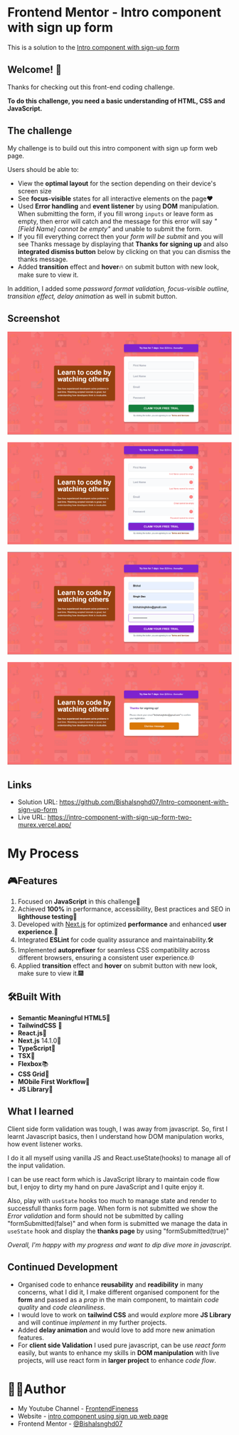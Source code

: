 # Frontend Mentor - Intro component with sign up form

This is a solution to the [Intro component with sign-up form](https://www.frontendmentor.io/solutions/intro-with-sign-up-form-using-tailwindcss-typescript-and-nextjs-2BTazuMoss)

## Welcome! 👋

Thanks for checking out this front-end coding challenge.

**To do this challenge, you need a basic understanding of HTML, CSS and JavaScript.**

## The challenge

My challenge is to build out this intro component with sign up form web page.


Users should be able to:
- View the **optimal layout** for the section depending on their device's screen size
- See **focus-visible** states for all interactive elements on the page❤️
- Used **Error handling** and **event listener** by using **DOM** manipulation. When submitting the form, if you fill wrong `inputs` or leave form as empty, then error will catch and the message for this error will say *"[Field Name] cannot be empty"* and unable to submit the form.
- If you fill everything correct then your *form will be submit* and you will see Thanks message by displaying that **Thanks for signing up** and also **integrated dismiss button** below by clicking on that you can dismiss the thanks message.
- Added **transition** effect and **hover**🔥 on submit button with new look, make sure to view it.

In addition, I added some *password format validation, focus-visible outline, transition effect, delay animation* as well in submit button.

## Screenshot

![Design preview for the Social proof section coding challenge](/public/design/screenshot-a.png)

![Design preview for the Social proof section coding challenge](/public/design/screenshot-b.png)

![Design preview for the Social proof section coding challenge](/public/design/screenshot-c.png)

![Design preview for the Social proof section coding challenge](/public/design/screenshot-d.png)

## Links
- Solution URL: https://github.com/Bishalsnghd07/Intro-component-with-sign-up-form
- Live URL: https://intro-component-with-sign-up-form-two-murex.vercel.app/

# My Process

## 🎮Features

1. Focused on **JavaScript** in this challenge📑
2. Achieved **100%** in performance, accessibility, Best practices and SEO in **lighthouse testing**📲
2. Developed with [Next.js](https://www.nextjs.org) for optimized **performance** and enhanced **user experience**.🚀
3. Integrated **ESLint** for code quality assurance and maintainability.🛠️
4. Implemented **autoprefixer** for seamless CSS compatibility across different browsers, ensuring a consistent user experience.🌐
5. Applied **transition** effect and **hover** on submit button with new look, make sure to view it.🎆

## 🛠️Built With

- **Semantic Meaningful HTML5**📃
- **TailwindCSS** 🎨
- **React.js**👾
- **Next.js** 14.1.0🔺
- **TypeScript**🤖
- **TSX**📜
- **Flexbox**📚
- **CSS Grid**📰
- **MObile First Workflow**📲
- **JS Library**🎴

## What I learned

Client side form validation was tough, I was away from javascript. So, first I learnt Javascript basics, then I understand how DOM manipulation works, how event listener works.

I do it all myself using vanilla JS and React.useState(hooks) to manage all of the input validation.

I can be use react form which is JavaScript library to maintain code flow but, I enjoy to dirty my hand on pure JavaScript and I quite enjoy it.

Also, play with `useState` hooks too much to manage state and render to successfull thanks form page. When form is not submitted we show the *Error validation* and form should not be submitted by calling "formSubmitted(false)" and when form is submitted we manage the data in `useState` hook and display the **thanks page** by using "formSubmitted(true)"

*Overall, I'm happy with my progress and want to dip dive more in javascript.*

## Continued Development
- Organised code to enhance **reusability** and **readibility** in many concerns, what I did it, I make different organised component for the **form** and passed as a *prop* in the main component, to maintain *code quality* and *code cleaniliness*.
- I would love to work on **tailwind CSS** and would *explore* more **JS Library** and will continue *implement* in my further projects.
- Added **delay animation** and would love to add more new animation features.
- For **client side Validation** I used pure javascript, can be use *react form* easily, but wants to enhance my skills in **DOM manipulation** with live projects, will use react form in **larger project** to enhance *code flow*.  

# 👨‍💻Author

- My Youtube Channel - [FrontendFineness](https://www.youtube.com/@frontendfineness985/videos)
- Website - [intro component using sign up web page](https://intro-component-with-sign-up-form-two-murex.vercel.app/)
- Frontend Mentor - [@Bishalsnghd07](https://www.frontendmentor.io/profile/Bishalsnghd07)
